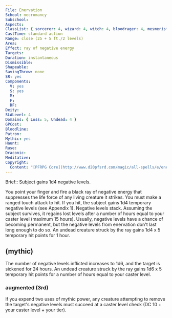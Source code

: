 ```yaml
---
File: Enervation
School: necromancy
Subschool: 
Aspects: 
ClassList: { sorcerer: 4, wizard: 4, witch: 4, bloodrager: 4, mesmerist: 4, spiritualist: 4 }
CastTime: standard action
Range: close (25 + 5 ft./2 levels)
Area: 
Effect: ray of negative energy
Targets: 
Duration: instantaneous
Dismissible: 
Shapeable: 
SavingThrow: none
SR: yes
Components:
  V: yes
  S: yes
  M: 
  F: 
  DF: 
Deity: 
SLALevel: 4
Domains: { Loss: 5, Undead: 4 }
GPCost: 
Bloodline: 
Patron: 
Mythic: yes
Haunt: 
Ruse: 
Draconic: 
Meditative: 
Copyright:
  Content: "[PFRPG Core](http://www.d20pfsrd.com/magic/all-spells/e/enervation)"
---
```

Brief:: Subject gains 1d4 negative levels.

You point your finger and fire a black ray of negative energy that suppresses the life force of any living creature it strikes. You must make a ranged touch attack to hit. If you hit, the subject gains 1d4 temporary negative levels (see Appendix 1). Negative levels stack.  Assuming the subject survives, it regains lost levels after a number of hours equal to your caster level (maximum 15 hours).  Usually, negative levels have a chance of becoming permanent, but the negative levels from enervation don't last long enough to do so.  An undead creature struck by the ray gains 1d4 x 5 temporary hit points for 1 hour.


## (mythic)

The number of negative levels inflicted increases to 1d6, and the target is sickened for 24 hours. An undead creature struck by the ray gains 1d6 x 5 temporary hit points for a number of hours equal to your caster level.


### augmented (3rd)

If you expend two uses of mythic power, any creature attempting to remove the target's negative levels must succeed at a caster level check (DC 10 + your caster level + your tier).

